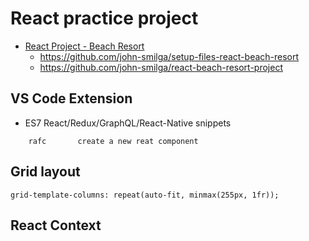 # React practice project 
- [React Project -  Beach Resort](https://www.youtube.com/watch?v=ScDWrogElmo&t=57s) 
    - https://github.com/john-smilga/setup-files-react-beach-resort
    - https://github.com/john-smilga/react-beach-resort-project

## VS Code Extension
- ES7 React/Redux/GraphQL/React-Native snippets
```
    rafc       create a new reat component
```

## Grid layout
```
grid-template-columns: repeat(auto-fit, minmax(255px, 1fr));
```

## React Context
